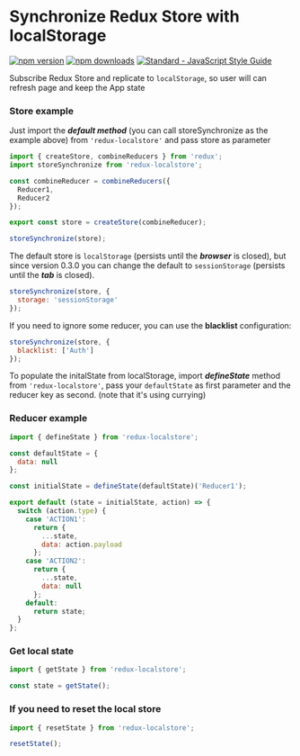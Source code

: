 # Synchronize Redux Store with localStorage

[![npm version](https://img.shields.io/npm/v/redux-localstore.svg)](https://www.npmjs.com/package/redux-localstore) [![npm downloads](https://img.shields.io/npm/dm/redux-localstore.svg)](https://www.npmjs.com/package/redux-localstore) [![Standard - JavaScript Style Guide](https://img.shields.io/badge/code%20style-standard-brightgreen.svg)](http://standardjs.com/)

Subscribe Redux Store and replicate to `localStorage`, so user will can refresh page and keep the App state

### Store example

Just import the **_default method_** (you can call storeSynchronize as the example above) from `'redux-localstore'` and pass store as parameter

```javascript
import { createStore, combineReducers } from 'redux';
import storeSynchronize from 'redux-localstore';

const combineReducer = combineReducers({
  Reducer1,
  Reducer2
});

export const store = createStore(combineReducer);

storeSynchronize(store);
```

The default store is `localStorage` (persists until the **_browser_** is closed), but since version 0.3.0 you can change the default to `sessionStorage` (persists until the **_tab_** is closed).

```javascript
storeSynchronize(store, {
  storage: 'sessionStorage'
});
```

If you need to ignore some reducer, you can use the **blacklist** configuration:

```javascript
storeSynchronize(store, {
  blacklist: ['Auth']
});
```

To populate the initalState from localStorage, import **_defineState_** method from `'redux-localstore'`, pass your `defaultState` as first parameter and the reducer key as second. (note that it's using currying)

### Reducer example

```javascript
import { defineState } from 'redux-localstore';

const defaultState = {
  data: null
};

const initialState = defineState(defaultState)('Reducer1');

export default (state = initialState, action) => {
  switch (action.type) {
    case 'ACTION1':
      return {
        ...state,
        data: action.payload
      };
    case 'ACTION2':
      return {
        ...state,
        data: null
      };
    default:
      return state;
  }
};
```

### Get local state

```javascript
import { getState } from 'redux-localstore';

const state = getState();
```

### If you need to reset the local store

```javascript
import { resetState } from 'redux-localstore';

resetState();
```

